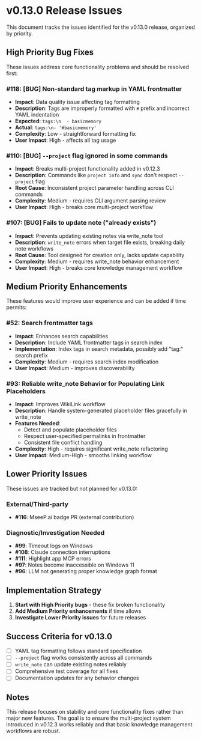 # v0.13.0 Release Issues

This document tracks the issues identified for the v0.13.0 release, organized by priority.

## High Priority Bug Fixes

These issues address core functionality problems and should be resolved first:

### #118: [BUG] Non-standard tag markup in YAML frontmatter
- **Impact**: Data quality issue affecting tag formatting
- **Description**: Tags are improperly formatted with `#` prefix and incorrect YAML indentation
- **Expected**: `tags:\n  - basicmemory`
- **Actual**: `tags:\n- '#basicmemory'`
- **Complexity**: Low - straightforward formatting fix
- **User Impact**: High - affects all tag usage

### #110: [BUG] `--project` flag ignored in some commands
- **Impact**: Breaks multi-project functionality added in v0.12.3
- **Description**: Commands like `project info` and `sync` don't respect `--project` flag
- **Root Cause**: Inconsistent project parameter handling across CLI commands
- **Complexity**: Medium - requires CLI argument parsing review
- **User Impact**: High - breaks core multi-project workflow

### #107: [BUG] Fails to update note ("already exists")
- **Impact**: Prevents updating existing notes via write_note tool
- **Description**: `write_note` errors when target file exists, breaking daily note workflows
- **Root Cause**: Tool designed for creation only, lacks update capability
- **Complexity**: Medium - requires write_note behavior enhancement
- **User Impact**: High - breaks core knowledge management workflow

## Medium Priority Enhancements

These features would improve user experience and can be added if time permits:

### #52: Search frontmatter tags
- **Impact**: Enhances search capabilities
- **Description**: Include YAML frontmatter tags in search index
- **Implementation**: Index tags in search metadata, possibly add "tag:" search prefix
- **Complexity**: Medium - requires search index modification
- **User Impact**: Medium - improves discoverability

### #93: Reliable write_note Behavior for Populating Link Placeholders
- **Impact**: Improves WikiLink workflow
- **Description**: Handle system-generated placeholder files gracefully in write_note
- **Features Needed**:
  - Detect and populate placeholder files
  - Respect user-specified permalinks in frontmatter
  - Consistent file conflict handling
- **Complexity**: High - requires significant write_note refactoring
- **User Impact**: Medium-High - smooths linking workflow

## Lower Priority Issues

These issues are tracked but not planned for v0.13.0:

### External/Third-party
- **#116**: MseeP.ai badge PR (external contribution)

### Diagnostic/Investigation Needed
- **#99**: Timeout logs on Windows
- **#108**: Claude connection interruptions
- **#111**: Highlight app MCP errors
- **#97**: Notes become inaccessible on Windows 11
- **#96**: LLM not generating proper knowledge graph format

## Implementation Strategy

1. **Start with High Priority bugs** - these fix broken functionality
2. **Add Medium Priority enhancements** if time allows
3. **Investigate Lower Priority issues** for future releases

## Success Criteria for v0.13.0

- [ ] YAML tag formatting follows standard specification
- [ ] `--project` flag works consistently across all commands
- [ ] `write_note` can update existing notes reliably
- [ ] Comprehensive test coverage for all fixes
- [ ] Documentation updates for any behavior changes

## Notes

This release focuses on stability and core functionality fixes rather than major new features. The goal is to ensure the multi-project system introduced in v0.12.3 works reliably and that basic knowledge management workflows are robust.